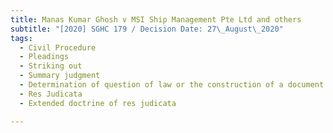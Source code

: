 ```yaml
---
title: Manas Kumar Ghosh v MSI Ship Management Pte Ltd and others
subtitle: "[2020] SGHC 179 / Decision Date: 27\_August\_2020"
tags:
  - Civil Procedure
  - Pleadings
  - Striking out
  - Summary judgment
  - Determination of question of law or the construction of a document
  - Res Judicata
  - Extended doctrine of res judicata

---
```

